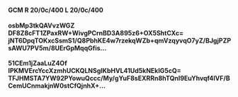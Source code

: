 #### GCM R 20/0c/400 L 20/0c/400
**osbMp3tkQAVvzWGZ**<br/>**DF8Z8cFT1ZPaxRW+WivgPCrnBD3A895z6+OX5ShtCXc=**<br/>**jNT6DpqTOKxcSsmS1/Q8PbhKE4w7rzekqWZb+qmVzqyvqO7yZ/BJgjPZPsAWU7PV5m/8UErGpMqqGfis...**<br/><br/>
**51CEm1jZaaLuZ4Of**<br/>**IPKMVErcYccXzmhUCKQLNSglKbHVL41Ud5kNEklG5cQ=**<br/>**TFJHMSTA7YW92PYowuQccc/My/gYuF8sEXRRn8hTQnI9EuYhvqf4lVF/BCemUCnmakjnW0stCfQjnhX+...**